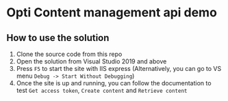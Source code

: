 # Opti Content management api demo

## How to use the solution

1. Clone the source code from this repo
2. Open the solution from Visual Studio 2019 and above
3. Press `F5` to start the site with IIS express (Alternatively, you can go to VS menu `Debug -> Start Without Debugging`)
4. Once the site is up and running, you can follow the documentation to test `Get access token`, `Create content` and `Retrieve content`


